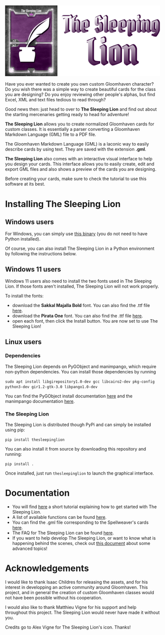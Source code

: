 ![](src/thesleepinglion/gui_images/full_icon.png)

Have you ever wanted to create you own custom Gloomhaven character? Do you wish there was a simple way to create beautiful cards for the class you are designing? Do you enjoy reviewing other people's alphas, but find Excel, XML and text files tedious to read through?

Good news then: just head to over to **The Sleeping Lion** and find out about the starting mercenaries getting ready to head for adventure!

**The Sleeping Lion** allows you to create normalized Gloomhaven cards for custom classes. It is essentially a parser converting a Gloomhaven Markdown Language (GML) file to a PDF file.

The Gloomhaven Markdown Language (GML) is a laconic way to easily describe cards by using text. They are saved with the extension **.gml**.


**The Sleeping Lion** also comes with an interactive visual interface to help you design your cards. This interface allows you to easily create, edit and export GML files and also shows a preview of the cards you are designing.

Before creating your cards, make sure to check the tutorial to use this software at its best.

# Installing The Sleeping Lion
## Windows users

For Windows, you can simply use [this binary](https://github.com/GVigne/TheSleepingLion/raw/main/TheSleepingLion.exe) (you do not need to have Python installed).

Of course, you can also install The Sleeping Lion in a Python environment by following the instructions below.

## Windows 11 users
Windows 11 users also need to install the two fonts used in The Sleeping Lion. If those fonts aren't installed, The Sleeping Lion will not work properly.

To install the fonts:
- download the **Sakkal Majalla Bold** font. You can also find the .ttf file [here](src/thesleepinglion/assets/fonts/majallab.ttf).
- download the **Pirata One** font. You can also find the .ttf file [here](src/thesleepinglion/assets/fonts/PirataOne-Regular.ttf).
- open each font, then click the Install button.
You are now set to use The Sleeping Lion!

## Linux users
### Dependencies
The Sleeping Lion depends on PyGObject and manimpango, which require non-python dependencies. You can install those dependencies by running

`sudo apt install libgirepository1.0-dev gcc libcairo2-dev pkg-config python3-dev gir1.2-gtk-3.0 libpango1.0-dev`

You can find the PyGObject install documentation [here](https://pygobject.readthedocs.io/en/latest/getting_started.html) and the manimpango documentation [here](https://pypi.org/project/ManimPango/).

### The Sleeping Lion

The Sleeping Lion is distributed though PyPi and can simply be installed using pip:

`pip install thesleepinglion`

You can also install it from source by downloading this repository and running:

`pip install .`

Once installed, just run `thesleepinglion` to launch the graphical interface.

# Documentation
- You will find [here](src/thesleepinglion/docs/tutorial.pdf) a short tutorial explaining how to get started with The Sleeping Lion.
- A list of available functions can be found [here](src/thesleepinglion/docs/available_functions.pdf).
- You can find the .gml file corresponding to the Spellweaver's cards [here](src/thesleepinglion/docs/Spellweaver.gml).
- The FAQ for The Sleeping Lion can be found [here](src/thesleepinglion/docs/FAQ.md).
- If you want to help develop The Sleeping Lion, or want to know what is happening behind the scenes, check out [this document](src/thesleepinglion/docs/advanced_topics.pdf) about some advanced topics!

# Acknowledgements
I would like to thank Isaac Childres for releasing the assets, and for his interest in developping an active community around Gloomhaven. This project, and in general the creation of custom Gloomhaven classes would not have been possible without his cooperation.

I would also like to thank Matthieu Vigne for his support and help throughout this project. The Sleeping Lion would never have made it without you.

Credits go to Alex Vigne for The Sleeping Lion's icon. Thanks!
